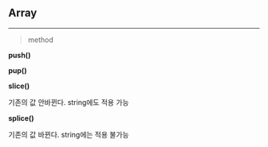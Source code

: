 ## Array
---

> method

**push()**



**pup()**



**slice()**

기존의 값 안바뀐다. string에도 적용 가능

**splice()**

기존의 값 바뀐다. string에는 적용 불가능
